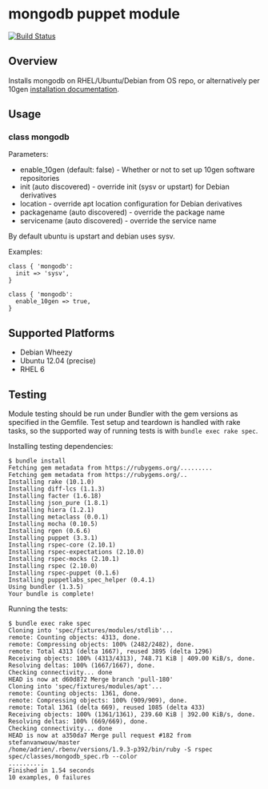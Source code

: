 # mongodb puppet module

[![Build Status](https://travis-ci.org/puppetlabs/puppetlabs-mongodb.png?branch=master)](https://travis-ci.org/puppetlabs/puppetlabs-mongodb)

## Overview

Installs mongodb on RHEL/Ubuntu/Debian from OS repo, or alternatively per 10gen [installation documentation](http://www.mongodb.org/display/DOCS/Ubuntu+and+Debian+packages).

## Usage

### class mongodb

Parameters:
* enable_10gen (default: false) - Whether or not to set up 10gen software repositories
* init (auto discovered) - override init (sysv or upstart) for Debian derivatives
* location - override apt location configuration for Debian derivatives
* packagename (auto discovered) - override the package name
* servicename (auto discovered) - override the service name

By default ubuntu is upstart and debian uses sysv.

Examples:

    class { 'mongodb':
      init => 'sysv',
    }

    class { 'mongodb':
      enable_10gen => true,
    }

## Supported Platforms

* Debian Wheezy
* Ubuntu 12.04 (precise)
* RHEL 6

## Testing

Module testing should be run under Bundler with the gem versions as specified
in the Gemfile. Test setup and teardown is handled with rake tasks, so the
supported way of running tests is with `bundle exec rake spec`.

Installing testing dependencies:

    $ bundle install
    Fetching gem metadata from https://rubygems.org/.........
    Fetching gem metadata from https://rubygems.org/..
    Installing rake (10.1.0) 
    Installing diff-lcs (1.1.3) 
    Installing facter (1.6.18) 
    Installing json_pure (1.8.1) 
    Installing hiera (1.2.1) 
    Installing metaclass (0.0.1) 
    Installing mocha (0.10.5) 
    Installing rgen (0.6.6) 
    Installing puppet (3.3.1) 
    Installing rspec-core (2.10.1) 
    Installing rspec-expectations (2.10.0) 
    Installing rspec-mocks (2.10.1) 
    Installing rspec (2.10.0) 
    Installing rspec-puppet (0.1.6) 
    Installing puppetlabs_spec_helper (0.4.1) 
    Using bundler (1.3.5) 
    Your bundle is complete!

Running the tests:

    $ bundle exec rake spec
    Cloning into 'spec/fixtures/modules/stdlib'...
    remote: Counting objects: 4313, done.
    remote: Compressing objects: 100% (2482/2482), done.
    remote: Total 4313 (delta 1667), reused 3895 (delta 1296)
    Receiving objects: 100% (4313/4313), 748.71 KiB | 409.00 KiB/s, done.
    Resolving deltas: 100% (1667/1667), done.
    Checking connectivity... done
    HEAD is now at d60d872 Merge branch 'pull-180'
    Cloning into 'spec/fixtures/modules/apt'...
    remote: Counting objects: 1361, done.
    remote: Compressing objects: 100% (909/909), done.
    remote: Total 1361 (delta 669), reused 1085 (delta 433)
    Receiving objects: 100% (1361/1361), 239.60 KiB | 392.00 KiB/s, done.
    Resolving deltas: 100% (669/669), done.
    Checking connectivity... done
    HEAD is now at a350da7 Merge pull request #182 from stefanvanwouw/master
    /home/adrien/.rbenv/versions/1.9.3-p392/bin/ruby -S rspec spec/classes/mongodb_spec.rb --color
    ..........
    Finished in 1.54 seconds
    10 examples, 0 failures

